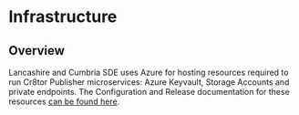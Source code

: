 # Infrastructure

## Overview

Lancashire and Cumbria SDE uses Azure for hosting resources required to run Cr8tor Publisher microservices: Azure Keyvault, Storage Accounts and private endpoints. The Configuration and Release documentation for these resources [can be found here](https://github.com/lsc-sde/DataPlatform-Infrastructure/blob/develop/readme.md).
